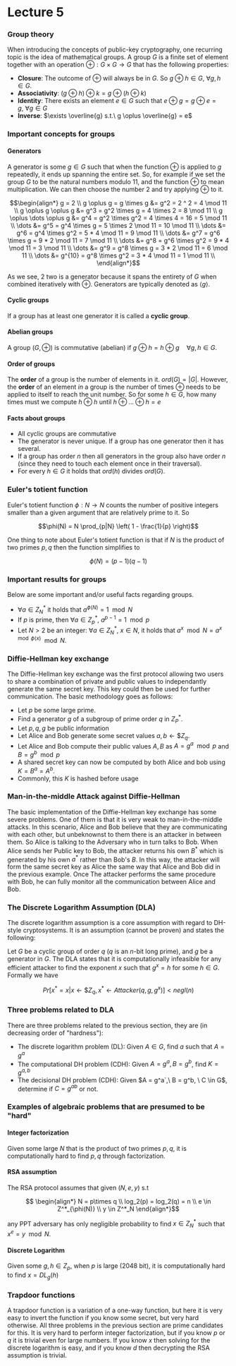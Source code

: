 # Lecture 5

### Group theory
When introducing the concepts of public-key cryptography, one recurring topic is the idea of mathematical groups. A group $G$ is a finite set of element together with an operation $\oplus: G \times G \rightarrow G$ that has the following properties:

- **Closure**: The outcome of $\oplus$ will always be in $G$. So $g \oplus h \in G, \ \forall g,h \in G$.
- **Associativity**: $(g \oplus h) \oplus k = g \oplus (h \oplus k)$
- **Identity**: There exists an element $e \in G$ such that $e \oplus g = g \oplus e = g, \ \forall g \in G$
- **Inverse**: $\exists \overline{g} s.t.\ g \oplus \overline{g} = e$

### Important concepts for groups
#### Generators 
A generator is some $g \in G$ such that when the function $\oplus$ is applied to $g$ repeatedly, it ends up spanning the entire set. So, for example if we set the group $G$ to be the natural numbers modulo 11, and the function $\oplus$ to mean multiplication. We can then choose the number 2 and try applying $\oplus$ to it. 

```math
\begin{align*}
    g = 2 \\
    g \oplus g = g \times g &= g^2 = 2 ^ 2 = 4 \mod 11 \\
    g \oplus g \oplus g     &= g^3 = g^2 \times g = 4 \times 2 = 8 \mod 11 \\
    g \oplus \dots \oplus g &= g^4 = g^2 \times g^2 = 4 \times 4 = 16 = 5 \mod 11 \\
    \dots                   &= g^5 = g^4 \times g = 5 \times 2 \mod 11 = 10 \mod 11 \\
    \dots                   &= g^6 = g^4 \times g^2 = 5 * 4 \mod 11 = 9 \mod 11 \\
    \dots                   &= g^7 = g^6 \times g = 9 * 2 \mod 11 = 7 \mod 11 \\
    \dots                   &= g^8 = g^6 \times g^2 = 9 * 4 \mod 11 = 3 \mod 11 \\
    \dots                   &= g^9 = g^8 \times g = 3 * 2 \mod 11 = 6 \mod 11 \\
    \dots                   &= g^{10} = g^8 \times g^2 = 3 * 4 \mod 11 = 1 \mod 11 \\
\end{align*}
```

As we see, 2 two is a generator because it spans the entirety of $G$ when combined iteratively with $\oplus$. Generators are typically denoted as $\langle g \rangle$.

#### Cyclic groups
If a group has at least one generator it is called a **cyclic group**.


#### Abelian groups
A group $(G,\oplus)$ is commutative (abelian) if $g \oplus h = h \oplus g \quad \forall g,h \in G$.

#### Order of groups
The **order** of a group is the number of elements in it. $ord(G) = |G|$. However, the **order** of an element _in_ a group is the number of times $\oplus$ needs to be applied to itself to reach the unit number. So for some $h \in G$, how many times must we compute $h \oplus h$ until $h \oplus \dots \oplus h = e$

#### Facts about groups
- All cyclic groups are commutative
- The generator is never unique. If a group has one generator then it has several. 
- If a group has  order $n$ then all generators in the group also have order $n$ (since they need to touch each element once in their traversal). 
- For every $h \in G$ it holds that $ord(h)$ divides $ord(G)$.

### Euler's totient function
Euler's totient function $\phi : N \rightarrow N$ counts the number of positive integers smaller than a given argument that are relatively prime to it. So

```math
\phi(N) = N \prod_{p|N} \left( 1 - \frac{1}{p} \right)
```

One thing to note about Euler's totient function is that if $N$ is the product of two primes $p,q$ then the function simplifies to 

```math
\phi(N) = (p - 1)(q-1)

```

### Important results for groups
Below are some important and/or useful facts regarding groups.

- $`\forall a \in Z^*_N`$ it holds that $`a^{\phi(N)} = 1 \mod N`$
- If $p$ is prime, then $`\forall a \in Z^*_p, \ a^{p - 1} = 1 \mod p`$
- Let $N > 2$ be an integer: $`\forall a \in Z^*_N,\ x \in N`$, it holds that $`a^x \mod N = a^{x \mod \phi(x)} \mod N`$.

### Diffie-Hellman key exchange
The Diffie-Hellman key exchange was the first protocol allowing two users to share a combination of private and public values to independantly generate the same secret key. This key could then be used for further communication. The basic methodology goes as follows:

- Let $p$ be some large prime. 
- Find a generator $g$ of a subgroup of prime order $q$ in $`Z^*_P`$.
- Let $p,q,g$ be public information
- Let Alice and Bob generate some secret values $`a,b \leftarrow \$ Z_q`$. 
- Let Alice and Bob compute their public values $A,B$ as $`A = g^a \mod p`$ and $`B = g^b \mod p`$
- A shared secret key can now be computed by both Alice and bob using $`K = B^a = A^b`$.
- Commonly, this $K$ is hashed before usage

### Man-in-the-middle Attack against Diffie-Hellman
The basic implementation of the Diffie-Hellman key exchange has some severe problems. One of them is that it is very weak to man-in-the-middle attacks. In this scenario, Alice and Bob believe that they are communicating with each other, but unbeknownst to them there is an attacker in between them. So Alice is talking to the Adversary who in turn talks to Bob. When Alice sends her Public key to Bob, the attacker returns his own $`B^*`$ which is generated by his own $`a^*`$ rather than Bob's $B$. In this way, the attacker will form the same secret key as Alice the same way that Alice and Bob did in the previous example. Once The attacker performs the same procedure with Bob, he can fully monitor all the communication between Alice and Bob. 

### The Discrete Logarithm Assumption (DLA)
The discrete logarithm assumption is a core assumption with regard to DH-style cryptosystems. It is an assumption (cannot be proven) and states the following: 

Let $G$ be a cyclic group of order $q$ ($q$ is an $n$-bit long prime), and $g$ be a generator in $G$. The DLA states that it is computationally infeasible for any efficient attacker to find the exponent $x$ such that $`g^x = h`$ for some $h \in G$. Formally we have 

```math
Pr[x^* = x | x \leftarrow \$Z_q, x^* \leftarrow Attacker(q,g,g^x)] < negl(n)
```
### Three problems related to DLA
There are three problems related to the previous section, they are (in decreasing order of "hardness"):

- The discrete logarithm problem (DL): Given $A \in G$, find $a$ such that $`A = g^a`$
- The computational DH problem (CDH): Given $`A = g^a, B = g^b`$, find $`K = g^{a,b}`$
- The decisional DH problem (CDH): Given $`A = g^a`,\ B = g^b, \ C \in G`$, determine if $`C = g^{ab}`$ or not. 

### Examples of algebraic problems that are presumed to be "hard"
#### Integer factorization
Given some large $N$ that is the product of two primes $p,q$, it is computationally hard to find $p,q$ through factorization.

#### RSA assumption
The RSA protocol assumes that given $(N,e,y)$ s.t  
```math

\begin{align*}
    N = p\times q \\
    log_2(p) = log_2(q) = n \\ 
    e \in Z^*_{\phi(N)} \\ 
    y \in Z^*_N
\end{align*}
```

any PPT adversary has only negligible probability to find $`x \in Z^*_N`$ such that $`x^e = y \mod N`$.

#### Discrete Logarithm
Given some $`g,h \in Z_p`$, when $p$ is large (2048 bit), it is computationally hard to find $`x = DL_g(h)`$

### Trapdoor functions
A trapdoor function is a variation of a one-way function, but here it is very easy to invert the function if you know some secret, but very hard otherwise. All three problems in the previous section are prime candidates for this. It is very hard to perform integer factorization, but if you know $p$ or $q$ it is trivial even for large numbers. If you know $x$ then solving for the discrete logarithm is easy, and if you know $d$ then decrypting the RSA assumption is trivial. 
